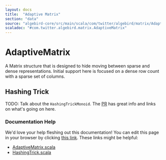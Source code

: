 ```yaml
---
layout: docs
title:  "Adaptive Matrix"
section: "data"
source: "algebird-core/src/main/scala/com/twitter/algebird/matrix/AdaptiveMatrix.scala"
scaladoc: "#com.twitter.algebird.matrix.AdaptiveMatrix"
---
```


# AdaptiveMatrix

A Matrix structure that is designed to hide moving between sparse and dense representations. Initial support here is focused on a dense row count with a sparse set of columns.

## Hashing Trick

TODO: Talk about the `HashingTrickMonoid`. The [PR](https://github.com/twitter/algebird/pull/154) has great info and links on what's going on here.

### Documentation Help

We'd love your help fleshing out this documentation! You can edit this page in your browser by clicking [this link](https://github.com/twitter/algebird/edit/develop/docs/src/main/tut/datatypes/adaptive_matrix.md). These links might be helpful:

- [AdaptiveMatrix.scala](https://github.com/twitter/algebird/blob/develop/algebird-core/src/main/scala/com/twitter/algebird/matrix/AdaptiveMatrix.scala)
- [HashingTrick.scala](https://github.com/twitter/algebird/blob/develop/algebird-core/src/main/scala/com/twitter/algebird/HashingTrick.scala)
